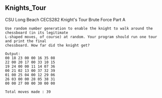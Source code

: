 ## Knights_Tour
CSU Long Beach
CECS282 Knight's Tour Brute Force Part A

```
Use random number generation to enable the knight to walk around the chessboard (in its legitimate
L-shaped moves, of course) at random. Your program should run one tour and print the final 
chessboard. How far did the knight get?

Output:
00 18 23 00 00 16 35 08 
22 00 20 17 00 33 10 15 
19 24 00 00 11 14 07 36 
00 21 02 13 00 37 32 39 
01 00 25 04 00 12 29 06 
26 03 00 00 28 05 38 31 
00 00 27 00 00 30 00 00 

Total moves made : 39

```
